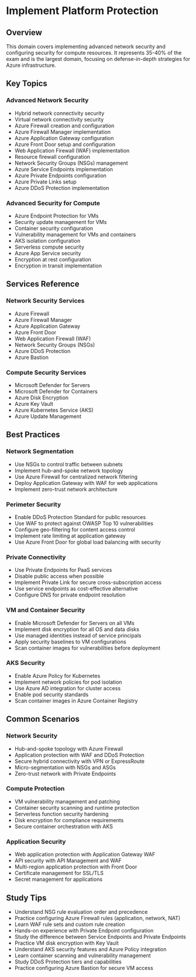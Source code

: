 # Implement Platform Protection

## Overview
This domain covers implementing advanced network security and configuring security for compute resources. It represents 35-40% of the exam and is the largest domain, focusing on defense-in-depth strategies for Azure infrastructure.

## Key Topics

### Advanced Network Security
- Hybrid network connectivity security
- Virtual network connectivity security
- Azure Firewall creation and configuration
- Azure Firewall Manager implementation
- Azure Application Gateway configuration
- Azure Front Door setup and configuration
- Web Application Firewall (WAF) implementation
- Resource firewall configuration
- Network Security Groups (NSGs) management
- Azure Service Endpoints implementation
- Azure Private Endpoints configuration
- Azure Private Links setup
- Azure DDoS Protection implementation

### Advanced Security for Compute
- Azure Endpoint Protection for VMs
- Security update management for VMs
- Container security configuration
- Vulnerability management for VMs and containers
- AKS isolation configuration
- Serverless compute security
- Azure App Service security
- Encryption at rest configuration
- Encryption in transit implementation

## Services Reference

### Network Security Services
- Azure Firewall
- Azure Firewall Manager
- Azure Application Gateway
- Azure Front Door
- Web Application Firewall (WAF)
- Network Security Groups (NSGs)
- Azure DDoS Protection
- Azure Bastion

### Compute Security Services
- Microsoft Defender for Servers
- Microsoft Defender for Containers
- Azure Disk Encryption
- Azure Key Vault
- Azure Kubernetes Service (AKS)
- Azure Update Management

## Best Practices

### Network Segmentation
- Use NSGs to control traffic between subnets
- Implement hub-and-spoke network topology
- Use Azure Firewall for centralized network filtering
- Deploy Application Gateway with WAF for web applications
- Implement zero-trust network architecture

### Perimeter Security
- Enable DDoS Protection Standard for public resources
- Use WAF to protect against OWASP Top 10 vulnerabilities
- Configure geo-filtering for content access control
- Implement rate limiting at application gateway
- Use Azure Front Door for global load balancing with security

### Private Connectivity
- Use Private Endpoints for PaaS services
- Disable public access when possible
- Implement Private Link for secure cross-subscription access
- Use service endpoints as cost-effective alternative
- Configure DNS for private endpoint resolution

### VM and Container Security
- Enable Microsoft Defender for Servers on all VMs
- Implement disk encryption for all OS and data disks
- Use managed identities instead of service principals
- Apply security baselines to VM configurations
- Scan container images for vulnerabilities before deployment

### AKS Security
- Enable Azure Policy for Kubernetes
- Implement network policies for pod isolation
- Use Azure AD integration for cluster access
- Enable pod security standards
- Scan container images in Azure Container Registry

## Common Scenarios

### Network Security
- Hub-and-spoke topology with Azure Firewall
- Application protection with WAF and DDoS Protection
- Secure hybrid connectivity with VPN or ExpressRoute
- Micro-segmentation with NSGs and ASGs
- Zero-trust network with Private Endpoints

### Compute Protection
- VM vulnerability management and patching
- Container security scanning and runtime protection
- Serverless function security hardening
- Disk encryption for compliance requirements
- Secure container orchestration with AKS

### Application Security
- Web application protection with Application Gateway WAF
- API security with API Management and WAF
- Multi-region application protection with Front Door
- Certificate management for SSL/TLS
- Secret management for applications

## Study Tips

- Understand NSG rule evaluation order and precedence
- Practice configuring Azure Firewall rules (application, network, NAT)
- Learn WAF rule sets and custom rule creation
- Hands-on experience with Private Endpoint configuration
- Study the difference between Service Endpoints and Private Endpoints
- Practice VM disk encryption with Key Vault
- Understand AKS security features and Azure Policy integration
- Learn container scanning and vulnerability management
- Study DDoS Protection tiers and capabilities
- Practice configuring Azure Bastion for secure VM access
